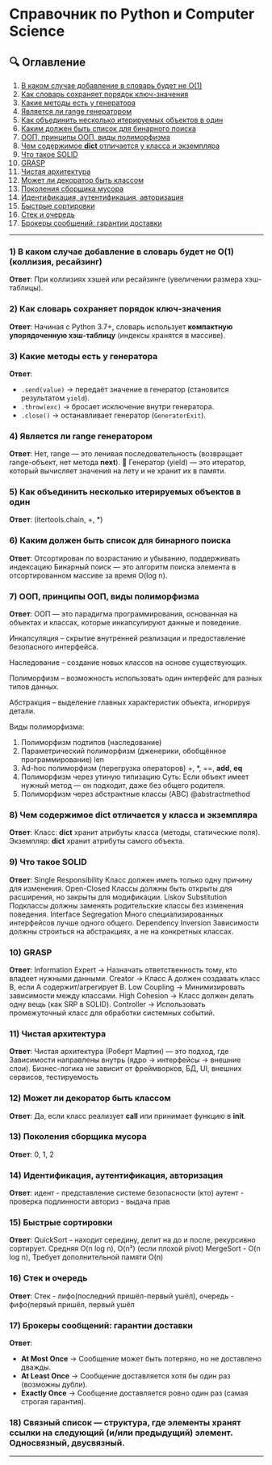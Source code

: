 # Справочник по Python и Computer Science  

## 🔍 Оглавление  
1. [В каком случае добавление в словарь будет не O(1)](#1-в-каком-случае-добавление-в-словарь-будет-не-o1-коллизия-ресайзинг)  
2. [Как словарь сохраняет порядок ключ-значения](#2-как-словарь-сохраняет-порядок-ключ-значения)  
3. [Какие методы есть у генератора](#3-какие-методы-есть-у-генератора)  
4. [Является ли range генератором](#4-является-ли-range-генератором)  
5. [Как объединить несколько итерируемых объектов в один](#5-как-объединить-несколько-итерируемых-объектов-в-один)  
6. [Каким должен быть список для бинарного поиска](#6-каким-должен-быть-список-чтобы-искать-по-нему-бинарным-поиском)  
7. [ООП, принципы ООП, виды полиморфизма](#7-ооп-принципы-ооп-виды-полиморфизма)  
8. [Чем содержимое __dict__ отличается у класса и экземпляра](#8-чем-содержимое-__dict__-отличается-у-класса-и-его-экземпляра)  
9. [Что такое SOLID](#9-что-такое-solid)  
10. [GRASP](#10-grasp)  
11. [Чистая архитектура](#11-чистая-архитектура)  
12. [Может ли декоратор быть классом](#12-может-ли-декоратор-быть-классом)  
13. [Поколения сборщика мусора](#13-поколения-сборщика-мусора)  
14. [Идентификация, аутентификация, авторизация](#14-идентификация-аутентификация-авторизация)  
15. [Быстрые сортировки](#15-быстрые-сортировки)  
16. [Стек и очередь](#16-стек-и-очередь)  
17. [Брокеры сообщений: гарантии доставки](#17-брокеры-сообщений-гарантии-доставки-at-most-once-at-least-once-exactly-once)  

---

### 1) В каком случае добавление в словарь будет не O(1) (коллизия, ресайзинг)  
**Ответ**: При коллизиях хэшей или ресайзинге (увеличении размера хэш-таблицы).  

### 2) Как словарь сохраняет порядок ключ-значения  
**Ответ**: Начиная с Python 3.7+, словарь использует **компактную упорядоченную хэш-таблицу** (индексы хранятся в массиве).  

### 3) Какие методы есть у генератора  
**Ответ**:  
- `.send(value)` → передаёт значение в генератор (становится результатом `yield`).  
- `.throw(exc)` → бросает исключение внутри генератора.  
- `.close()` → останавливает генератор (`GeneratorExit`).  

### 4) Является ли range генератором  
**Ответ**:
Нет, range — это ленивая последовательность (возвращает range-объект, нет метода __next__).
🔹 Генератор (yield) — это итератор, который вычисляет значения на лету и не хранит их в памяти.

### 5) Как объединить несколько итерируемых объектов в один
**Ответ**:
(itertools.chain, +, *)

### 6) Каким должен быть список для бинарного поиска
**Ответ**:
Отсортирован по возрастанию и убыванию, поддерживать индексацию
Бинарный поиск — это алгоритм поиска элемента в отсортированном массиве за время O(log n).

### 7) ООП, принципы ООП, виды полиморфизма
**Ответ**:
ООП — это парадигма программирования, основанная на объектах и классах, которые инкапсулируют данные и поведение.

Инкапсуляция – скрытие внутренней реализации и предоставление безопасного интерфейса.

Наследование – создание новых классов на основе существующих.

Полиморфизм – возможность использовать один интерфейс для разных типов данных.

Абстракция – выделение главных характеристик объекта, игнорируя детали.

Виды полиморфизма:
1. Полиморфизм подтипов (наследование)
2. Параметрический полиморфизм (дженерики, обобщённое программирование) len
3. Ad-hoc полиморфизм (перегрузка операторов) +, *, ==, __add__, __eq__
4. Полиморфизм через утиную типизацию Суть: Если объект имеет нужный метод — он подходит, даже без общего родителя.
5. Полиморфизм через абстрактные классы (ABC) @abstractmethod

### 8) Чем содержимое __dict__ отличается у класса и экземпляра
**Ответ**:
Класс: __dict__ хранит атрибуты класса (методы, статические поля).
Экземпляр: __dict__ хранит атрибуты самого объекта.

### 9) Что такое SOLID
**Ответ**:
Single Responsibility Класс должен иметь только одну причину для изменения.
Open-Closed Классы должны быть открыты для расширения, но закрыты для модификации.
Liskov Substitution Подклассы должны заменять родительские классы без изменения поведения.
Interface Segregation Много специализированных интерфейсов лучше одного общего.
Dependency Inversion Зависимости должны строиться на абстракциях, а не на конкретных классах.

### 10) GRASP
**Ответ**:
Information Expert → Назначать ответственность тому, кто владеет нужными данными.
Creator → Класс A должен создавать класс B, если A содержит/агрегирует B.
Low Coupling → Минимизировать зависимости между классами.
High Cohesion → Класс должен делать одну вещь (как SRP в SOLID).
Controller → Использовать промежуточный класс для обработки системных событий.

### 11) Чистая архитектура
**Ответ**:
Чистая архитектура (Роберт Мартин) — это подход, где Зависимости направлены внутрь (ядро → интерфейсы → внешние слои).
Бизнес-логика не зависит от фреймворков, БД, UI, внешних сервисов, тестируемость

### 12) Может ли декоратор быть классом
**Ответ**:
Да, если класс реализует __call__ или принимает функцию в __init__.

### 13) Поколения сборщика мусора
**Ответ**:
0, 1, 2

### 14) Идентификация, аутентификация, авторизация
**Ответ**:
идент - представление системе безопасности (кто) 
аутент - проверка подлинности 
авториз - выдача прав 

### 15) Быстрые сортировки
**Ответ**:
QuickSort - находит середину, делит на до и после, рекурсивно сортирует. Средняя O(n log n), O(n²) (если плохой pivot)
MergeSort - O(n log n), Требует дополнительной памяти O(n)

### 16) Стек и очередь
**Ответ**:
Стек - лифо(последний пришёл-первый ушёл), очередь - фифо(первый пришёл, первый ушёл

### 17) Брокеры сообщений: гарантии доставки  
**Ответ**:  
- **At Most Once** → Сообщение может быть потеряно, но не доставлено дважды.  
- **At Least Once** → Сообщение доставляется хотя бы один раз (возможны дубли).  
- **Exactly Once** → Сообщение доставляется ровно один раз (самая строгая гарантия).  


### 18) Связный список — структура, где элементы хранят ссылки на следующий (и/или предыдущий) элемент. Односвязный, двусвязный.
---

